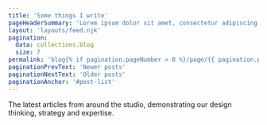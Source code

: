 ```yaml
---
title: 'Some things I write'
pageHeaderSummary: 'Lorem ipsum dolor sit amet, consectetur adipiscing elit. Praesent placerat egestas lorem, eget fringilla ligula malesuada sed. Nunc vulputate arcu. '
layout: 'layouts/feed.njk'
pagination:
  data: collections.blog
  size: 7
permalink: 'blog{% if pagination.pageNumber > 0 %}/page/{{ pagination.pageNumber }}{% endif %}/index.html'
paginationPrevText: 'Newer posts'
paginationNextText: 'Older posts'
paginationAnchor: '#post-list'
---
```


The latest articles from around the studio, demonstrating our design
thinking, strategy and expertise.